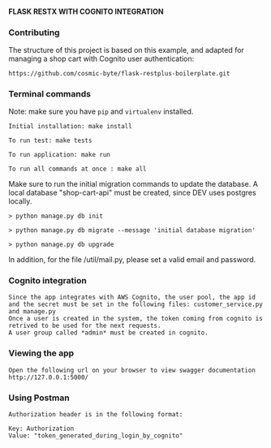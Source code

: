 #### FLASK RESTX WITH COGNITO INTEGRATION

### Contributing
The structure of this project is based on this example, and adapted for managing a shop cart with Cognito user authentication:

```
https://github.com/cosmic-byte/flask-restplus-boilerplate.git
```


### Terminal commands
Note: make sure you have `pip` and `virtualenv` installed.

    Initial installation: make install

    To run test: make tests

    To run application: make run

    To run all commands at once : make all

Make sure to run the initial migration commands to update the database. A local database "shop-cart-api" must be created, since DEV uses postgres locally.
    
    > python manage.py db init

    > python manage.py db migrate --message 'initial database migration'

    > python manage.py db upgrade

In addition, for the file /util/mail.py, please set a valid email and password.

### Cognito integration ###

    Since the app integrates with AWS Cognito, the user pool, the app id and the secret must be set in the following files: customer_service.py and manage.py                                                
    Once a user is created in the system, the token coming from cognito is retrived to be used for the next requests.
    A user group called *admin* must be created in cognito.                                                                                                                                         

### Viewing the app ###

    Open the following url on your browser to view swagger documentation
    http://127.0.0.1:5000/



### Using Postman ####

    Authorization header is in the following format:

    Key: Authorization
    Value: "token_generated_during_login_by_cognito"




